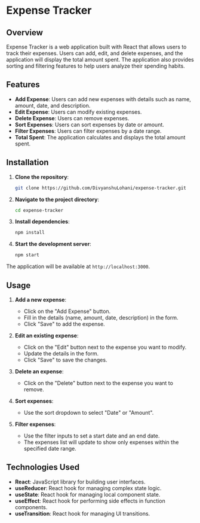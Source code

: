 # Expense Tracker

## Overview

Expense Tracker is a web application built with React that allows users to track their expenses. Users can add, edit, and delete expenses, and the application will display the total amount spent. The application also provides sorting and filtering features to help users analyze their spending habits.

## Features

- **Add Expense**: Users can add new expenses with details such as name, amount, date, and description.
- **Edit Expense**: Users can modify existing expenses.
- **Delete Expense**: Users can remove expenses.
- **Sort Expenses**: Users can sort expenses by date or amount.
- **Filter Expenses**: Users can filter expenses by a date range.
- **Total Spent**: The application calculates and displays the total amount spent.

## Installation

1. **Clone the repository**:
    ```sh
    git clone https://github.com/DivyanshuLohani/expense-tracker.git
    ```

2. **Navigate to the project directory**:
    ```sh
    cd expense-tracker
    ```

3. **Install dependencies**:
    ```sh
    npm install
    ```

4. **Start the development server**:
    ```sh
    npm start
    ```

The application will be available at `http://localhost:3000`.

## Usage

1. **Add a new expense**:
    - Click on the "Add Expense" button.
    - Fill in the details (name, amount, date, description) in the form.
    - Click "Save" to add the expense.

2. **Edit an existing expense**:
    - Click on the "Edit" button next to the expense you want to modify.
    - Update the details in the form.
    - Click "Save" to save the changes.

3. **Delete an expense**:
    - Click on the "Delete" button next to the expense you want to remove.

4. **Sort expenses**:
    - Use the sort dropdown to select "Date" or "Amount".

5. **Filter expenses**:
    - Use the filter inputs to set a start date and an end date.
    - The expenses list will update to show only expenses within the specified date range.

## Technologies Used

- **React**: JavaScript library for building user interfaces.
- **useReducer**: React hook for managing complex state logic.
- **useState**: React hook for managing local component state.
- **useEffect**: React hook for performing side effects in function components.
- **useTransition**: React hook for managing UI transitions.
